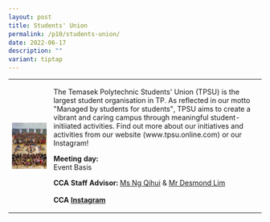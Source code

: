 ```yaml
---
layout: post
title: Students' Union
permalink: /p10/students-union/
date: 2022-06-17
description: ""
variant: tiptap
---
```

<table style="minWidth: 50px">
<colgroup>
<col>
<col>
</colgroup>
<tbody>
<tr>
<td rowspan="1" colspan="1">
<div class="isomer-image-wrapper">
<img style="display:block;margin-left:auto;margin-right:auto;" height="auto" width="100%" alt="Students' Union" src="/images/CCA_su.jpg">
</div>
</td>
<td rowspan="1" colspan="1">
<p>The Temasek Polytechnic Students' Union (TPSU) is the largest student
organisation in TP. As reflected in our motto "Managed by students for
students", TPSU aims to create a vibrant and caring campus through meaningful
student-initiiated activities. Find out more about our initiatives and
activities from our website (www.tpsu.online.com) or our Instagram!
<br>
</p>
<p><strong>Meeting day:</strong> 
<br>Event Basis
<br>
</p>
<p><strong>CCA Staff Advisor:</strong>  <a href="mailto:ng_qihui@tp.edu.sg" rel="noopener noreferrer nofollow" target="_blank">Ms Ng Qihui</a> &amp; <a href="mailto:Desmond_CK_LIM@TP.EDU.SG" rel="noopener noreferrer nofollow" target="_blank">Mr Desmond Lim</a>
<br>
<br><strong>CCA <a href="https://www.instagram.com/tpsuonline" rel="noopener noreferrer nofollow" target="_blank">Instagram</a></strong>
</p>
</td>
</tr>
</tbody>
</table>
<p></p>